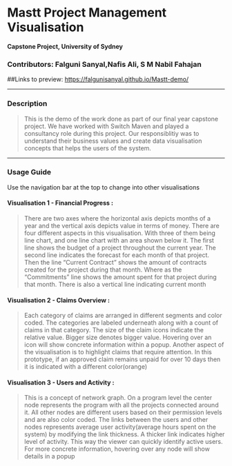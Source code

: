 # Mastt Project Management Visualisation
**Capstone Project, University of Sydney**
### Contributors: Falguni Sanyal,Nafis Ali, S M Nabil Fahajan

##Links to preview: https://falgunisanyal.github.io/Mastt-demo/
***
### Description
> This is the demo of the work done as part of our final year capstone project. We have worked with Switch Maven and played a consultancy role during this project. Our responsiblitiy was to understand their business values and create data visualisation concepts that helps the users of the system.
***
### Usage Guide
Use the navigation bar at the top to change into other visualisations

#### Visualisation 1 - Financial Progress :
> There are two axes where the horizontal axis depicts months of a year and the vertical axis depicts value in terms of money. There are four different aspects in this
        visualisation. With three of them being line chart, and one line chart with an area shown below it. The first line shows the budget of a project throughout the current
        year. The second line indicates the forecast for each month of that project. Then the line “Current Contract” shows the amount of contracts created for the project during
        that month. Where as the “Commitments” line shows the amount spent for that project during that month. There is also a vertical line indicating current month

#### Visualisation 2 - Claims Overview :
> Each category of claims are arranged in different segments and color coded. The categories are labeled underneath along with a count of claims in that category. The size of
        the claim icons indicate the relative value. Bigger size denotes bigger value. Hovering over an icon will show concrete information within a popup. Another aspect of the
        visualisation is to highlight claims that require attention. In this prototype, if an approved claim remains unpaid for over 10 days then it is indicated with a different
        color(orange)

#### Visualisation 3 - Users and Activity :
> This is a concept of network graph. On a program level the center node represents the program with all the projects connected around it. All other nodes are different users
        based on their permission levels and are also color coded. The links between the users and other nodes represents average user activity(average hours spent on the system)
        by modifying the link thickness. A thicker link indicates higher level of activity. This way the viewer can quickly identify active users. For more concrete information,
        hovering over any node will show details in a popup

